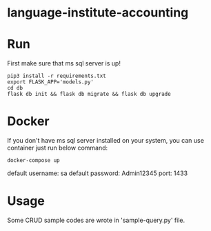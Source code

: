 # language-institute-accounting

# Run
First make sure that ms sql server is up!
```
pip3 install -r requirements.txt
export FLASK_APP='models.py'
cd db
flask db init && flask db migrate && flask db upgrade
```

# Docker
If you don't have ms sql server installed on your system, you can use container just run below command:
```
docker-compose up
```
default username: sa
default password: Admin12345
port: 1433

# Usage
Some CRUD sample codes are wrote in 'sample-query.py' file.